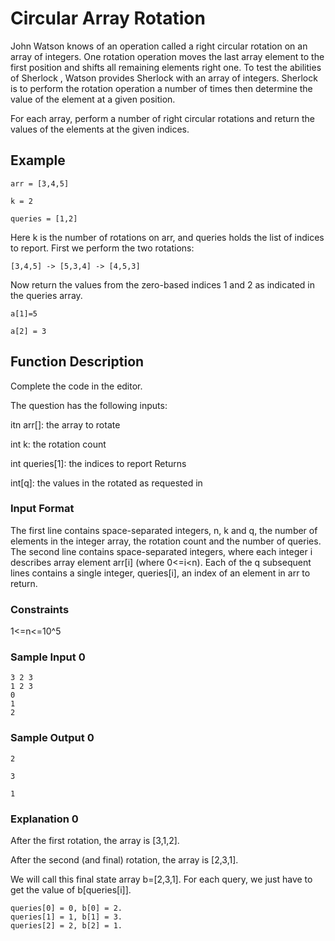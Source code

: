 # Circular Array Rotation
John Watson knows of an operation called a right circular rotation on an array of integers. One rotation operation moves the last array element to the first position and shifts all remaining elements right one. To test the abilities of Sherlock , Watson provides Sherlock with an array of integers. Sherlock is to perform the rotation operation a number of times then determine the value of the element at a given position.

For each array, perform a number of right circular rotations and return the values of the elements at the given indices.

## Example
```
arr = [3,4,5]

k = 2

queries = [1,2]
```

Here k is the number of rotations on arr, and queries holds the list of indices to report. First we perform the two rotations:
```
[3,4,5] -> [5,3,4] -> [4,5,3]
```
Now return the values from the zero-based indices 1 and 2 as indicated in the queries array.
```
a[1]=5

a[2] = 3
```
## Function Description
Complete the code in the editor.

The question has the following inputs:

itn arr[]: the array to rotate

int k: the rotation count

int queries[1]: the indices to report Returns

int[q]: the values in the rotated as requested in

### Input Format
The first line contains space-separated integers, n, k and q, the number of elements in the integer array, the rotation count and the number of queries. The second line contains space-separated integers, where each integer i describes array element arr[i] (where 0<=i<n). Each of the q subsequent lines contains a single integer, queries[i], an index of an element in arr to return.

### Constraints
1<=n<=10^5
### Sample Input 0
```
3 2 3
1 2 3
0
1
2
```
### Sample Output 0
```
2

3

1
```

### Explanation 0
After the first rotation, the array is [3,1,2].

After the second (and final) rotation, the array is [2,3,1].

We will call this final state array b=[2,3,1]. For each query, we just have to get the value of b[queries[i]].

```
queries[0] = 0, b[0] = 2.
queries[1] = 1, b[1] = 3.
queries[2] = 2, b[2] = 1.
```